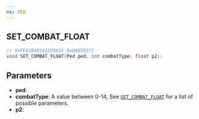 ```yaml
---
ns: PED
---
```

## SET_COMBAT_FLOAT

```c
// 0xFF41B4B141ED981C 0xD8B7637C
void SET_COMBAT_FLOAT(Ped ped, int combatType, float p2);
```

## Parameters
* **ped**: 
* **combatType**: A value between 0-14, See [`GET_COMBAT_FLOAT`](#_0x52DFF8A10508090A) for a list of possible parameters.
* **p2**: 
